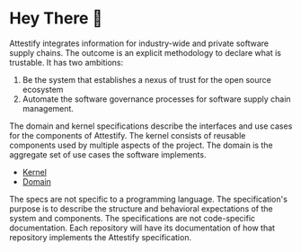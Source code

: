 # Hey There 👋

Attestify integrates information for industry-wide and private software supply chains.  The outcome is an explicit methodology to declare what is trustable. It has two ambitions:

1. Be the system that establishes a nexus of trust for the open source ecosystem
1. Automate the software governance processes for software supply chain management.

The domain and kernel specifications describe the interfaces and use cases for the components of Attestify. The kernel consists of reusable components used by multiple aspects of the project. The domain is the aggregate set of use cases the software implements.

* <a href="https://attestify.github.io/kernel-specification" target="_blank">Kernel</a>
* <a href="https://attestify.github.io/domain-specification" target="_blank">Domain</a>

The specs are not specific to a programming language. The specification's purpose is to describe the structure and behavioral expectations of the system and components. The specifications are not code-specific documentation. Each repository will have its documentation of how that repository implements the Attestify specification.
